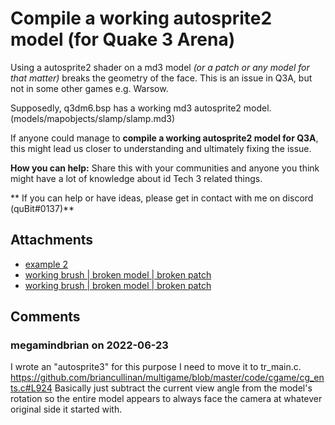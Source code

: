 # Compile a working autosprite2 model (for Quake 3 Arena)

Using a autosprite2 shader on a md3 model *(or a patch or any model for that matter)* breaks the geometry of the face. This is an issue in Q3A, but not in some other games e.g. Warsow.

Supposedly, q3dm6.bsp has a working md3 autosprite2 model. (models/mapobjects/slamp/slamp.md3)

If anyone could manage to **compile a working autosprite2 model for Q3A**, this might lead us closer to understanding and ultimately fixing the issue.

**How you can help:**
Share this with your communities and anyone you think might have a lot of knowledge about id Tech 3 related things.

** If you can help or have ideas, please get in contact with me on discord (quBit#0137)**


## Attachments

- [example 2](https://trello.com/1/cards/5f41c333e45cdf5b7b1085f5/attachments/5f41c4fe5bfb58284277068d/download/2020-08-21_02-28-14.mp4)
- [working brush | broken model | broken patch](https://trello.com/1/cards/5f41c333e45cdf5b7b1085f5/attachments/5f41c5339d851961aacfe163/download/2020-08-21_05-23-48.mp4)
- [working brush | broken model | broken patch](https://trello.com/1/cards/5f41c333e45cdf5b7b1085f5/attachments/5f41c937b3b676627e6a0764/download/iDFe.x64_2020-08-23_03-40-56.png)

## Comments

### megamindbrian on 2022-06-23

I wrote an "autosprite3" for this purpose I need to move it to tr_main.c.
https://github.com/briancullinan/multigame/blob/master/code/cgame/cg_ents.c#L924
Basically just subtract the current view angle from the model's rotation so the entire model appears to always face the camera at whatever original side it started with.
